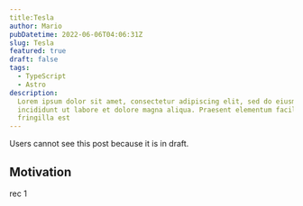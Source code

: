 ```yaml
---
title:Tesla
author: Mario
pubDatetime: 2022-06-06T04:06:31Z
slug: Tesla
featured: true
draft: false
tags:
  - TypeScript
  - Astro
description:
  Lorem ipsum dolor sit amet, consectetur adipiscing elit, sed do eiusmod tempor
  incididunt ut labore et dolore magna aliqua. Praesent elementum facilisis leo vel
  fringilla est
---
```


Users cannot see this post because it is in draft.

## Motivation

rec 1
